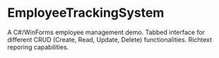# EmployeeTrackingSystem
A C#/WinForms employee management demo.
Tabbed interface for different CRUD (Create, Read, Update, Delete) functionalities.
Richtext reporing capabilities.
